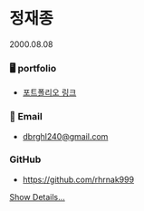 # 정재종

2000.08.08
### 🖥️ portfolio
- [포트폴리오 링크](https://twilight-doom-404.notion.site/238830036acd80e39a89d3e312252451?pvs=74)
### 📧 Email
- dbrghl240@gmail.com
### GitHub
- https://github.com/rhrnak999


[Show Details...](https://example.com)
